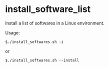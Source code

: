 # install_software_list
Install a list of softwares in a Linux environment.

Usage:
```shell
$./install_softwares.sh -i
```
or
```shell
$./install_softwares.sh --install
```


